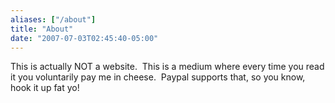 ```yaml
---
aliases: ["/about"]
title: "About"
date: "2007-07-03T02:45:40-05:00"
---
```

This is actually NOT a website.  This is a medium where every time you read it you voluntarily pay me in cheese.  Paypal supports that, so you know, hook it up fat yo!
